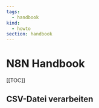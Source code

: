 ```yaml
---
tags:
  - handbook
kind:
  - howto
section: handbook
---
```


# N8N Handbook

[[TOC]]

## CSV-Datei verarbeiten
